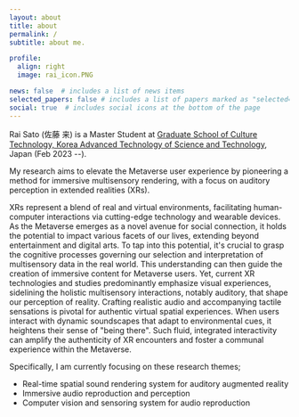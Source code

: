 ```yaml
---
layout: about
title: about
permalink: /
subtitle: about me.

profile:
  align: right
  image: rai_icon.PNG

news: false  # includes a list of news items
selected_papers: false # includes a list of papers marked as "selected={true}"
social: true  # includes social icons at the bottom of the page
---
```


Rai Sato (佐藤 来) is a Master Student at [Graduate School of Culture Technology, Korea Advanced Technology of Science and Technology](https://ct.kaist.ac.kr/), Japan (Feb 2023 --).

My research aims to elevate the Metaverse user experience by pioneering a method for immersive multisensory rendering, with a focus on auditory perception in extended realities (XRs).

XRs represent a blend of real and virtual environments, facilitating human-computer interactions via cutting-edge technology and wearable devices. As the Metaverse emerges as a novel avenue for social connection, it holds the potential to impact various facets of our lives, extending beyond entertainment and digital arts. To tap into this potential, it's crucial to grasp the cognitive processes governing our selection and interpretation of multisensory data in the real world. This understanding can then guide the creation of immersive content for Metaverse users. Yet, current XR technologies and studies predominantly emphasize visual experiences, sidelining the holistic multisensory interactions, notably auditory, that shape our perception of reality. Crafting realistic audio and accompanying tactile sensations is pivotal for authentic virtual spatial experiences. When users interact with dynamic soundscapes that adapt to environmental cues, it heightens their sense of "being there". Such fluid, integrated interactivity can amplify the authenticity of XR encounters and foster a communal experience within the Metaverse.

Specifically, I am currently focusing on these research themes;
- Real-time spatial sound rendering system for auditory augmented reality
- Immersive audio reproduction and perception
- Computer vision and sensoring system for audio reproduction

